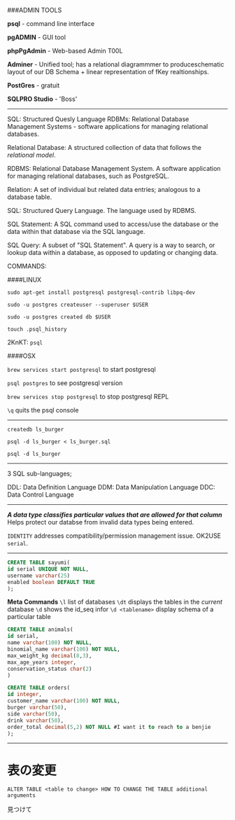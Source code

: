 ###ADMIN TOOLS

**psql** - command line interface

**pgADMIN** - GUI tool

**phpPgAdmin** - Web-based Admin T00L

**Adminer** - Unified tool; has  a relational diagrammmer to produceschematic layout of our DB Schema + linear representation of fKey realtionships.

**PostGres** - gratuit

**SQLPRO Studio** - 'Boss'


_____

SQL: Structured Quesly Language
RDBMs: Relational Database Management Systems - software applications for managing relational databases.

Relational Database: A structured collection of data that follows the *relational model*.

RDBMS: Relational Database Management System. A software application for managing relational databases, such as PostgreSQL.

Relation: A set of individual but related data entries; analogous to a database table.

SQL: Structured Query Language. The language used by RDBMS.

SQL Statement: A SQL command used to access/use the database or the data within that database via the SQL language.

SQL Query: A subset of "SQL Statement". A query is a way to search, or lookup data within a database, as opposed to updating or changing data.

COMMANDS:

####LINUX

`sudo apt-get install postgresql postgresql-contrib libpq-dev`

`sudo -u postgres createuser --superuser $USER`

`sudo -u postgres created db $USER`

`touch .psql_history`

2KnKT: `psql`

####OSX


`brew services start postgresql` to start postgresql

`psql postgres` to see postgresql version

`brew services stop postgresql` to stop postgresql REPL

`\q` quits the psql console


___

`createdb ls_burger`

`psql -d ls_burger < ls_burger.sql`

`psql -d ls_burger`


___

3 SQL sub-languages;

DDL: Data Definition Language
DDM: Data Manipulation Language
DDC: Data Control Language


___

***A data type classifies particular values that are allowed for that column***
Helps protect our databse from invalid data types being entered.

`IDENTITY` addresses compatibility/permission management issue. OK2USE `serial`.

___

```sql
CREATE TABLE sayumi(
id serial UNIQUE NOT NULL,
username varchar(25)
enabled boolean DEFAULT TRUE
);

```

**Meta Commands**
`\l` list of databases
`\dt` displays the tables in the *current* database 
`\d` shows the id_seq infor 
`\d <tablename>` display schema of a particular table

```sql
CREATE TABLE animals(
id serial,
name varchar(100) NOT NULL,
binomial_name varchar(100) NOT NULL,
max_weight_kg decimal(8,3),
max_age_years integer,
conservation_status char(2)
)
```




```sql
CREATE TABLE orders(
id integer,
customer_name varchar(100) NOT NULL,
burger varchar(50),
side varchar(50),
drink varchar(50),
order_total decimal(5,2) NOT NULL #I want it to reach to a benjie
);

```


_____

# 表の変更 #

`ALTER TABLE <table to change> HOW TO CHANGE THE TABLE additional arguments`

見つけて









